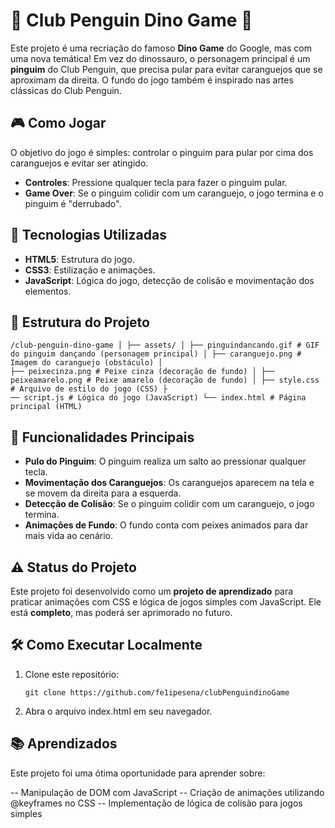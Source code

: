 # 🐧 Club Penguin Dino Game 🦀

Este projeto é uma recriação do famoso **Dino Game** do Google, mas com uma nova temática! Em vez do dinossauro, o personagem principal é um **pinguim** do Club Penguin, que precisa pular para evitar caranguejos que se aproximam da direita. O fundo do jogo também é inspirado nas artes clássicas do Club Penguin.

## 🎮 Como Jogar

O objetivo do jogo é simples: controlar o pinguim para pular por cima dos caranguejos e evitar ser atingido.

- **Controles**: Pressione qualquer tecla para fazer o pinguim pular.
- **Game Over**: Se o pinguim colidir com um caranguejo, o jogo termina e o pinguim é "derrubado".

## 🚀 Tecnologias Utilizadas

- **HTML5**: Estrutura do jogo.
- **CSS3**: Estilização e animações.
- **JavaScript**: Lógica do jogo, detecção de colisão e movimentação dos elementos.

## 📂 Estrutura do Projeto

```
/club-penguin-dino-game │ ├── assets/ │ ├── pinguindancando.gif # GIF do pinguim dançando (personagem principal) │ ├── caranguejo.png # Imagem do caranguejo (obstáculo) │ 
├── peixecinza.png # Peixe cinza (decoração de fundo) │ ├── peixeamarelo.png # Peixe amarelo (decoração de fundo) │ ├── style.css # Arquivo de estilo do jogo (CSS) ├
── script.js # Lógica do jogo (JavaScript) └── index.html # Página principal (HTML)
```


## 📜 Funcionalidades Principais

- **Pulo do Pinguim**: O pinguim realiza um salto ao pressionar qualquer tecla.
- **Movimentação dos Caranguejos**: Os caranguejos aparecem na tela e se movem da direita para a esquerda.
- **Detecção de Colisão**: Se o pinguim colidir com um caranguejo, o jogo termina.
- **Animações de Fundo**: O fundo conta com peixes animados para dar mais vida ao cenário.

## ⚠️ Status do Projeto

Este projeto foi desenvolvido como um **projeto de aprendizado** para praticar animações com CSS e lógica de jogos simples com JavaScript. Ele está **completo**, mas poderá ser aprimorado no futuro.

## 🛠️ Como Executar Localmente

1. Clone este repositório:
   ```
   git clone https://github.com/fe1ipesena/clubPenguindinoGame
   ```
2. Abra o arquivo index.html em seu navegador.

## 📚 Aprendizados
Este projeto foi uma ótima oportunidade para aprender sobre:

-- Manipulação de DOM com JavaScript
-- Criação de animações utilizando @keyframes no CSS
-- Implementação de lógica de colisão para jogos simples
